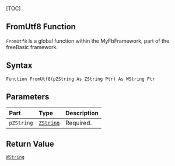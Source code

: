[TOC]
## FromUtf8 Function

`FromUtf8` Is a global function within the MyFbFramework, part of the freeBasic framework.
## Syntax

```freeBasic
Function FromUtf8(pZString As ZString Ptr) As WString Ptr
```

## Parameters

|Part|Type|Description|
| :------------ | :------------ | :------------ |
|`pZString`|[`ZString`]("https://www.freebasic.net/wiki/KeyPgZString")|Required.|

## Return Value
[`WString`]("https://www.freebasic.net/wiki/KeyPgWString")

